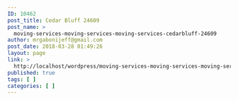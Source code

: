 ```yaml
---
ID: 10462
post_title: Cedar Bluff 24609
post_name: >
  moving-services-moving-services-moving-services-cedarbluff-24609
author: mrgabonijeff@gmail.com
post_date: 2018-03-28 01:49:26
layout: page
link: >
  http://localhost/wordpress/moving-services-moving-services-moving-services-cedarbluff-24609/
published: true
tags: [ ]
categories: [ ]
---
```

